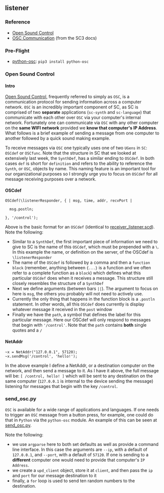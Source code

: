 ## listener

### Reference

* [Open Sound Control](http://opensoundcontrol.org/)
* [OSC Communication](http://doc.sccode.org/Guides/OSC_communication.html) (from the SC3 docs)


### Pre-Flight

* [python-osc](): `pip3 install python-osc`


### Open Sound Control

#### Intro

[Open Sound Control](http://opensoundcontrol.org/), frequently referred to simply as `OSC`, is a communication protocol for sending information across a computer network. `OSC` is an incredibly important component of SC, as SC is comprised of two **separate** applications (`sc-synth` and `sc-language`) that communicate with each other over `OSC` via your computer's internal network. Fortunately one can communicate via `OSC` with any other computer on the **same WIFI network** provided we **know that computer's IP Address**. What follows is a brief example of sending a message from one computer to another followed by a quick sound making example.

To receive messages via `OSC` one typically uses one of two `UGens` in `SC`: `OSCdef` or `OSCfunc`. Note that the structure in SC that we looked at extensively last week, the `SynthDef`, has a similar ending to `OSCdef`. In both cases `def` is short for `definition` and refers to the ability to reference the `Synth`, or `OSC`, objects by name. This naming feature is an important tool for our organizational purposes so I strongly urge you to focus on `OSCdef` for all message receiving purposes over a network.


#### OSCdef

```supercollider
OSCdef(\listenerResponder, { | msg, time, addr, recvPort |

  msg.postln;

}, '/control');
```

Above is the basic format for an `OSCdef` (identical to [receiver_listener.scd](OSC/listener/receiver_listener.scd)). Note the following:

* Similar to a `SynthDef`, the first important piece of information we need to give to SC is the name of this `OSCdef`, which must be prepended with a `\`. In this example the name, or definition on the server, of the OSCdef is `\listenerResponder`
* The name of the `OSCdef` is followed by a comma and then a `function block` (remember, anything between `{...}` is a function and we often refer to a complete function as a `block`) which defines what this particular `OSCdef` does when it receives a message. This structure still closely resembles the structure of a `SynthDef`
* Next we define arguments (between bars `||`). The argument to focus on here is `msg`, the others you probably will not need to actively use.
* Currently the only thing that happens in the function block is a `.postln` statement. In other words, all this `OSCdef` does currently is display whatever message it received in the `post` window
* Finally we have the `path`, a symbol that defines the label for this particular message. Here our OSCdef will only respond to messages that begin with `'/control'`. Note that the `path` contains **both** single quotes and a `/`


#### NetAddr

```supercollider
~x = NetAddr("127.0.0.1", 57120);
~x.sendMsg('/control', 'hello!');
```

In the above example I define a NetAddr, or a destination computer on the network, and then send a message to it. As I have it above, the full message will be: `[ /control, hello! ]` which will be sent to any destination on the same computer (`127.0.0.1` is internal to the device sending the message) listening for messages that begin with the key `/control`.


### send_osc.py

`OSC` is available for a wide range of applications and languages. If one needs to trigger an `OSC` message from a button press, for example, one could do that in `Python` via the `python-osc` module. An example of this can be seen at [send_osc.py](OSC/listener/send_osc.py).



Note the following:
* we use `argparse` here to both set defaults as well as provide a command line interface. In this case the arguments are `--ip`, with a default of `127.0.0.1`, and `--port`, with a default of `57120`. If one is sending to a **different** computer one would need to provide that computer's `IP Address`.
* we create a `upd_client` object, store it at `client`, and then pass the `ip` and `port` for our message destination to it
* finally, a `for` loop is used to send ten random numbers to the destination.
